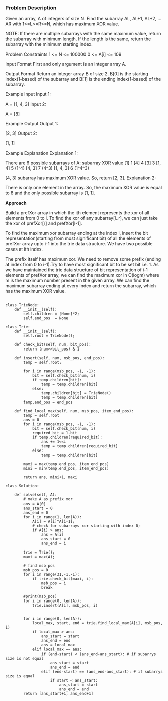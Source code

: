 ### Problem Description

Given an array, A of integers of size N. Find the subarray AL, AL+1, AL+2, ... AR with 1<=L<=R<=N, which has maximum XOR value.

NOTE: If there are multiple subarrays with the same maximum value, return the subarray with minimum length. If the length is the same, 
return the subarray with the minimum starting index.



Problem Constraints
1 <= N <= 100000
0 <= A[i] <= 109



Input Format
First and only argument is an integer array A.



Output Format
Return an integer array B of size 2. B[0] is the starting index(1-based) of the subarray and B[1] is the ending index(1-based) of the subarray.



Example Input
Input 1:

 A = [1, 4, 3]
Input 2:

 A = [8]


Example Output
Output 1:

 [2, 3]
Output 2:

 [1, 1]


Example Explanation
Explanation 1:

 There are 6 possible subarrays of A:
 subarray            XOR value
 [1]                     1
 [4]                     4
 [3]                     3
 [1, 4]                  5 (1^4)
 [4, 3]                  7 (4^3)
 [1, 4, 3]               6 (1^4^3)

 [4, 3] subarray has maximum XOR value. So, return [2, 3].
Explanation 2:

 There is only one element in the array. So, the maximum XOR value is equal to 8 and the only possible subarray is [1, 1]. 
 
 **Approach**
 
 Build a prefXor array in which the ith element represents the xor of all elements from 0 to i. To find the xor of any subarray[l..r], 
 we can just take the xor of prefXor[r] and prefXor[l-1].

To find the maximum xor subarray ending at the index i, insert the bit representation(starting from most significant bit) of all the 
elements of prefXor array upto i-1 into the trie data structure.
We have two possible cases at ith index.

The prefix itself has maximum xor.
We need to remove some prefix (ending at index from 0 to i-1).Try to have most significant bit to be set bit i.e. 1. As we have maintained 
the trie data structure of bit representation of i-1 elements of prefXor array, we can find the maximum xor in O(logm) where m is the maximum
number present in the given array.
We can find the maximum subarray ending at every index and return the subarray, which has the maximum XOR value.


```

class TrieNode:
    def __init__(self):
        self.children = [None]*2;
        self.end_pos  = None

class Trie:
    def __init__(self):
        self.root = TrieNode();
   
    def check_bit(self, num, bit_pos):
        return (num>>bit_pos) & 1
   
    def insert(self, num, msb_pos, end_pos):
        temp = self.root;

        for i in range(msb_pos, -1, -1):
            bit = self.check_bit(num, i)
            if temp.children[bit]:
                temp = temp.children[bit]
            else:
                temp.children[bit] = TrieNode()
                temp = temp.children[bit]
        temp.end_pos = end_pos
   
    def find_local_max(self, num, msb_pos, item_end_pos):
        temp = self.root
        ans = 0
        for i in range(msb_pos, -1, -1):
            bit = self.check_bit(num, i)
            required_bit = 1-bit
            if temp.children[required_bit]:
                ans += 1<<i
                temp = temp.children[required_bit]
            else:
                temp = temp.children[bit]
       
        maxi = max(temp.end_pos, item_end_pos)
        mini = min(temp.end_pos, item_end_pos)
        
        return ans, mini+1, maxi

class Solution:

    def solve(self, A):
        # make A as prefix xor
        ans = A[0]
        ans_start = 0
        ans_end = 0
        for i in range(1, len(A)):
            A[i] = A[i]^A[i-1];
            # check for subarrays xor starting with index 0;
            if A[i] > ans:
                ans = A[i]
                ans_start = 0
                ans_end = i
       
        trie = Trie();
        maxi = max(A);

        # find msb pos
        msb_pos = 0
        for i in range(31,-1,-1):
            if trie.check_bit(maxi, i):
                msb_pos = i
                break

        #print(msb_pos)
        for i in range(0, len(A)):
            trie.insert(A[i], msb_pos, i)
       
       
        for i in range(0, len(A)):
            local_max, start, end = trie.find_local_max(A[i], msb_pos, i)
            if local_max > ans:
                ans_start = start
                ans_end = end
                ans = local_max
            elif local_max == ans:
                if (end-start) < (ans_end-ans_start): # if subarrys size is not equal
                    ans_start = start
                    ans_end = end
                elif (end-start) == (ans_end-ans_start): # if subarrys size is equal
                    if start < ans_start:
                        ans_start = start
                        ans_end = end
        return [ans_start+1, ans_end+1]

```
